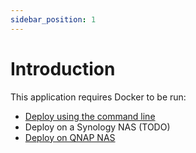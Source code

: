 ```yaml
---
sidebar_position: 1
---
```

# Introduction

This application requires Docker to be run:

- [Deploy using the command line](/docs/deploy-application/deploy-command-line)
- Deploy on a Synology NAS (TODO)
- [Deploy on QNAP NAS](/docs/deploy-application/deploy-qnap)